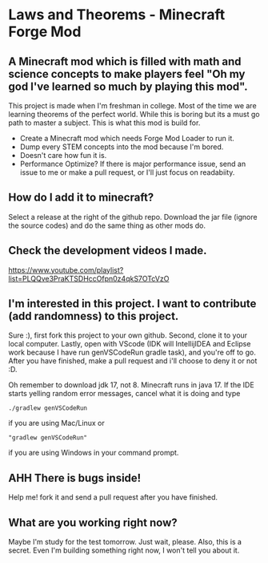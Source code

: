 # Laws and Theorems - Minecraft Forge Mod

## A Minecraft mod which is filled with math and science concepts to make players feel "Oh my god I've learned so much by playing this mod".

This project is made when I'm freshman in college. Most of the time we are learning theorems of the perfect world. While this is boring but its a must go path to master a subject. This is what this mod is build for.

* Create a Minecraft mod which needs Forge Mod Loader to run it.
* Dump every STEM concepts into the mod because I'm bored.
* Doesn't care how fun it is.
* Performance Optimize? If there is major performance issue, send an issue to me or make a pull request, or I'll just focus on readabiity.

## How do I add it to minecraft?

Select a release at the right of the github repo. Download the jar file (ignore the source codes) and do the same thing as other mods do.

## Check the development videos I made.
https://www.youtube.com/playlist?list=PLQQve3PraKTSDHccOfpn0z4qkS7OTcVzO

## I'm interested in this project. I want to contribute (add randomness) to this project.

Sure :), first fork this project to your own github. Second, clone it to your local computer. Lastly, open with VScode (IDK will IntellijIDEA and Eclipse work because I have run genVSCodeRun gradle task), and you're off to go. After you have finished, make a pull request and i'll choose to deny it or not :D.

Oh remember to download jdk 17, not 8. Minecraft runs in java 17.
If the IDE starts yelling random error messages, cancel what it is doing and type 
```
./gradlew genVSCodeRun
```
if you are using Mac/Linux
or 
```
"gradlew genVSCodeRun" 
```
if you are using Windows in your command prompt.

## AHH There is bugs inside!

Help me! fork it and send a pull request after you have finished.

## What are you working right now?

Maybe I'm study for the test tomorrow. Just wait, please.
Also, this is a secret. Even I'm building something right now, I won't tell you about it.



